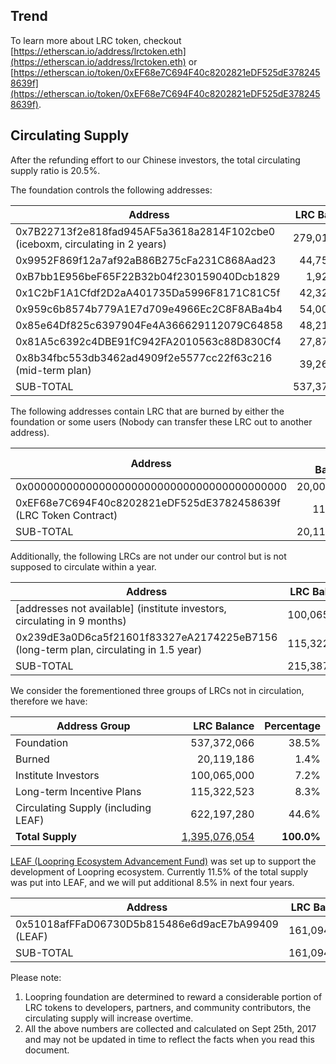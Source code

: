 
## Trend

<script type="text/javascript" src="https://files.coinmarketcap.com/static/widget/currency.js"></script>
<div class="coinmarketcap-currency-widget" data-currency="loopring" data-base="USD"  data-secondary="BTC"></div>

To learn more about LRC token, checkout [https://etherscan.io/address/lrctoken.eth](https://etherscan.io/address/lrctoken.eth) or 
[https://etherscan.io/token/0xEF68e7C694F40c8202821eDF525dE3782458639f](https://etherscan.io/token/0xEF68e7C694F40c8202821eDF525dE3782458639f).

## Circulating Supply

After the refunding effort to our Chinese investors, the total circulating supply ratio is 20.5%.

The foundation controls the following addresses:

|Address  | LRC Balance|
|------------- | -------------:|
0x7B22713f2e818fad945AF5a3618a2814F102cbe0 (iceboxm, circulating in 2 years) |   279,015,212 |
0x9952F869f12a7af92aB86B275cFa231C868Aad23  |   44,754,486 |
0xB7bb1E956beF65F22B32b04f230159040Dcb1829  |   1,924,388 |
0x1C2bF1A1Cfdf2D2aA401735Da5996F8171C81C5f  |   42,324,661  |
0x959c6b8574b779A1E7d709e4966Ec2C8F8ABa4b4  |   54,001,284  |
0x85e64Df825c6397904Fe4A366629112079C64858  |   48,214,413  |
0x81A5c6392c4DBE91fC942FA2010563c88D830Cf4  |   27,876,599  |
0x8b34fbc553db3462ad4909f2e5577cc22f63c216 (mid-term plan) | 39,261,025|
SUB-TOTAL   |   537,372,066 |   

The following addresses contain LRC that are burned by either the foundation or some users (Nobody can transfer these LRC out to another address).

|Address  | LRC Balance|
|------------- | -------------:|
0x0000000000000000000000000000000000000000  |   20,000,000  |
0xEF68e7C694F40c8202821eDF525dE3782458639f (LRC Token Contract)   |   119,186 |
SUB-TOTAL   |   20,119,186  |   

Additionally, the following LRCs are not under our control but is not supposed to circulate within a year.

|Address  | LRC Balance|
|------------- | -------------:|
[addresses not available] (institute investors, circulating in 9 months)  |   100,065,000 |
0x239dE3a0D6ca5f21601f83327eA2174225eB7156 (long-term plan, circulating in 1.5 year)  |   115,322,523 |
 SUB-TOTAL  |   215,387,523 |


We consider the forementioned three groups of LRCs not in circulation, therefore we have:


|Address Group  | LRC Balance| Percentage|
|------------- | -------------:|-------------:|
Foundation  |   537,372,066   |   38.5%
Burned  |   20,119,186  |   1.4%
Institute Investors |   100,065,000 |   7.2%
Long-term Incentive Plans|    115,322,523 |   8.3%
Circulating Supply (including LEAF)|    622,197,280 |   44.6%
**Total Supply**    |   <a href="https://etherscan.io/token/0xEF68e7C694F40c8202821eDF525dE3782458639f">1,395,076,054</a>   |   **100.0%**
 
[LEAF (Loopring Ecosystem Advancement Fund)](https://medium.com/loopring-protocol/loopring-2018-rnd-roadmap-33b423526669)  was set up to support the development of Loopring ecosystem. Currently 11.5% of the total supply was put into LEAF, and we will put additional 8.5% in next four years.

|Address  | LRC Balance|
|------------- | -------------:|
0x51018afFFaD06730D5b815486e6d9acE7bA99409 (LEAF)   |   161,094,855  |
 SUB-TOTAL  |   161,094,855 |


Please note:

1. Loopring foundation are determined to reward a considerable portion of LRC tokens to developers, partners, and community contributors, the circulating supply will increase overtime. 
2. All the above numbers are collected and calculated on Sept 25th, 2017 and may not be updated in time to reflect the facts when you read this document.